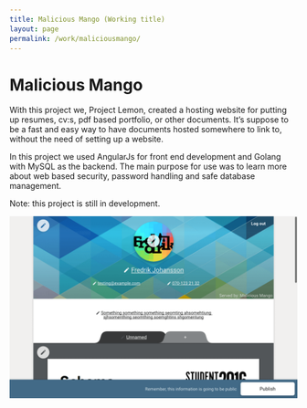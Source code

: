 ```yaml
---
title: Malicious Mango (Working title)
layout: page
permalink: /work/maliciousmango/
---
```


# Malicious Mango

<span class="preamble">
With this project we, Project Lemon, created a hosting website for putting up resumes, cv:s, pdf based portfolio, or other documents. It’s suppose to be a fast and easy way to have documents hosted somewhere to link to, without the need of setting up a website.
</span>

In this project we used AngularJs for front end development and Golang with MySQL as the backend. The main purpose for use was to learn more about web based security, password handling and safe database management.

Note: this project is still in development.


![Malicious Mango Page](/assets/images/malicious-mango-page.png)